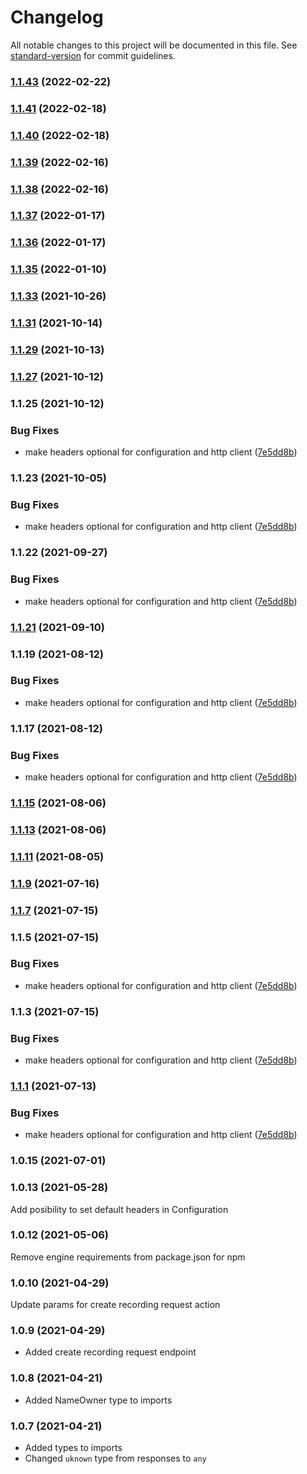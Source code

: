 # Changelog

All notable changes to this project will be documented in this file. See [standard-version](https://github.com/conventional-changelog/standard-version) for commit guidelines.

### [1.1.43](https://github.com/NameCoach/gpdb-client-js/compare/v1.1.33...v1.1.43) (2022-02-22)

### [1.1.41](https://github.com/NameCoach/gpdb-client-js/compare/v1.1.40...v1.1.41) (2022-02-18)

### [1.1.40](https://github.com/NameCoach/gpdb-client-js/compare/v1.1.39...v1.1.40) (2022-02-18)

### [1.1.39](https://github.com/NameCoach/gpdb-client-js/compare/v1.1.37...v1.1.39) (2022-02-16)

### [1.1.38](https://github.com/NameCoach/gpdb-client-js/compare/v1.1.37...v1.1.38) (2022-02-16)

### [1.1.37](https://github.com/NameCoach/gpdb-client-js/compare/v1.1.36...v1.1.37) (2022-01-17)

### [1.1.36](https://github.com/NameCoach/gpdb-client-js/compare/v1.1.31...v1.1.36) (2022-01-17)

### [1.1.35](https://github.com/NameCoach/gpdb-client-js/compare/v1.1.25...v1.1.35) (2022-01-10)

### [1.1.33](https://github.com/NameCoach/gpdb-client-js/compare/v1.1.29...v1.1.33) (2021-10-26)

### [1.1.31](https://github.com/NameCoach/gpdb-client-js/compare/v1.1.25...v1.1.31) (2021-10-14)

### [1.1.29](https://github.com/NameCoach/gpdb-client-js/compare/v1.1.27...v1.1.29) (2021-10-13)

### [1.1.27](https://github.com/NameCoach/gpdb-client-js/compare/v1.1.25...v1.1.27) (2021-10-12)

### 1.1.25 (2021-10-12)


### Bug Fixes

* make headers optional for configuration and http client ([7e5dd8b](https://github.com/NameCoach/gpdb-client-js/commit/7e5dd8b014a5c1724d106b5d8fdd2c6970889b25))

### 1.1.23 (2021-10-05)


### Bug Fixes

* make headers optional for configuration and http client ([7e5dd8b](https://github.com/NameCoach/gpdb-client-js/commit/7e5dd8b014a5c1724d106b5d8fdd2c6970889b25))

### 1.1.22 (2021-09-27)


### Bug Fixes

* make headers optional for configuration and http client ([7e5dd8b](https://github.com/NameCoach/gpdb-client-js/commit/7e5dd8b014a5c1724d106b5d8fdd2c6970889b25))

### [1.1.21](https://github.com/NameCoach/gpdb-client-js/compare/v1.1.15...v1.1.21) (2021-09-10)

### 1.1.19 (2021-08-12)


### Bug Fixes

* make headers optional for configuration and http client ([7e5dd8b](https://github.com/NameCoach/gpdb-client-js/commit/7e5dd8b014a5c1724d106b5d8fdd2c6970889b25))

### 1.1.17 (2021-08-12)


### Bug Fixes

* make headers optional for configuration and http client ([7e5dd8b](https://github.com/NameCoach/gpdb-client-js/commit/7e5dd8b014a5c1724d106b5d8fdd2c6970889b25))

### [1.1.15](https://github.com/NameCoach/gpdb-client-js/compare/v1.1.13...v1.1.15) (2021-08-06)

### [1.1.13](https://github.com/NameCoach/gpdb-client-js/compare/v1.1.9...v1.1.13) (2021-08-06)

### [1.1.11](https://github.com/NameCoach/gpdb-client-js/compare/v1.1.9...v1.1.11) (2021-08-05)

### [1.1.9](https://github.com/NameCoach/gpdb-client-js/compare/v1.1.5...v1.1.9) (2021-07-16)

### [1.1.7](https://github.com/NameCoach/gpdb-client-js/compare/v1.1.1...v1.1.7) (2021-07-15)

### 1.1.5 (2021-07-15)


### Bug Fixes

* make headers optional for configuration and http client ([7e5dd8b](https://github.com/NameCoach/gpdb-client-js/commit/7e5dd8b014a5c1724d106b5d8fdd2c6970889b25))

### 1.1.3 (2021-07-15)


### Bug Fixes

* make headers optional for configuration and http client ([7e5dd8b](https://github.com/NameCoach/gpdb-client-js/commit/7e5dd8b014a5c1724d106b5d8fdd2c6970889b25))

### [1.1.1](https://github.com/NameCoach/gpdb-client-js/compare/v1.0.15...v1.1.1) (2021-07-13)


### Bug Fixes

* make headers optional for configuration and http client ([7e5dd8b](https://github.com/NameCoach/gpdb-client-js/commit/7e5dd8b014a5c1724d106b5d8fdd2c6970889b25))

### 1.0.15 (2021-07-01)

### 1.0.13 (2021-05-28)
Add posibility to set default headers in Configuration
### 1.0.12 (2021-05-06)
Remove engine requirements from package.json for npm
### 1.0.10 (2021-04-29)
Update params for create recording request action

### 1.0.9 (2021-04-29)
- Added create recording request endpoint

### 1.0.8 (2021-04-21)
- Added NameOwner type to imports

### 1.0.7 (2021-04-21)
- Added types to imports
- Changed `uknown` type from responses to `any`
